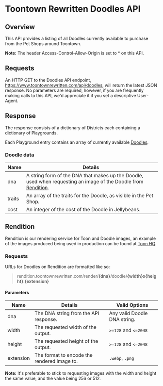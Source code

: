 # Toontown Rewritten Doodles API

## Overview

This API provides a listing of all Doodles currently available to purchase from the Pet Shops around Toontown.

**Note:** The header Access-Control-Allow-Origin is set to * on this API.

## Requests

An HTTP GET to the Doodles API endpoint, https://www.toontownrewritten.com/api/doodles, will return the latest JSON response. No parameters are required, however, if you are frequently making calls to this API, we'd appreciate it if you set a descriptive User-Agent.

## Response

The response consists of a dictionary of Districts each containing a dictionary of Playgrounds.

Each Playground entry contains an array of currently available [Doodles](#doodle-data).

### Doodle data

| Name   | Details |
|--------|---------|
| dna    | A string form of the DNA that makes up the Doodle, used when requesting an image of the Doodle from [Rendition](#rendition). |
| traits | An array of the traits for the Doodle, as visible in the Pet Shop. |
| cost   | An integer of the cost of the Doodle in Jellybeans. |

## Rendition

Rendition is our rendering service for Toon and Doodle images, an example of the images produced being used in production can be found at [Toon HQ](https://toonhq.org).

### Requests

URLs for Doodles on Rendition are formatted like so:
> rendition.toontownrewritten.com/render/**{dna}**/doodle/**{width}**x**{height}**.**{extension}**

#### Parameters

| Name      | Details | Valid Options |
|-----------|---------|---------------|
| dna       | The DNA string from the API response. | Any valid Doodle DNA string. |
| width     | The requested width of the output. | `>=128` and `<=2048` |
| height    | The requested height of the output. | `>=128` and `<=2048` |
| extension | The format to encode the rendered image to. | `.webp`, `.png` |

**Note:** It's preferable to stick to requesting images with the width and height the same value, and the value being 256 or 512.